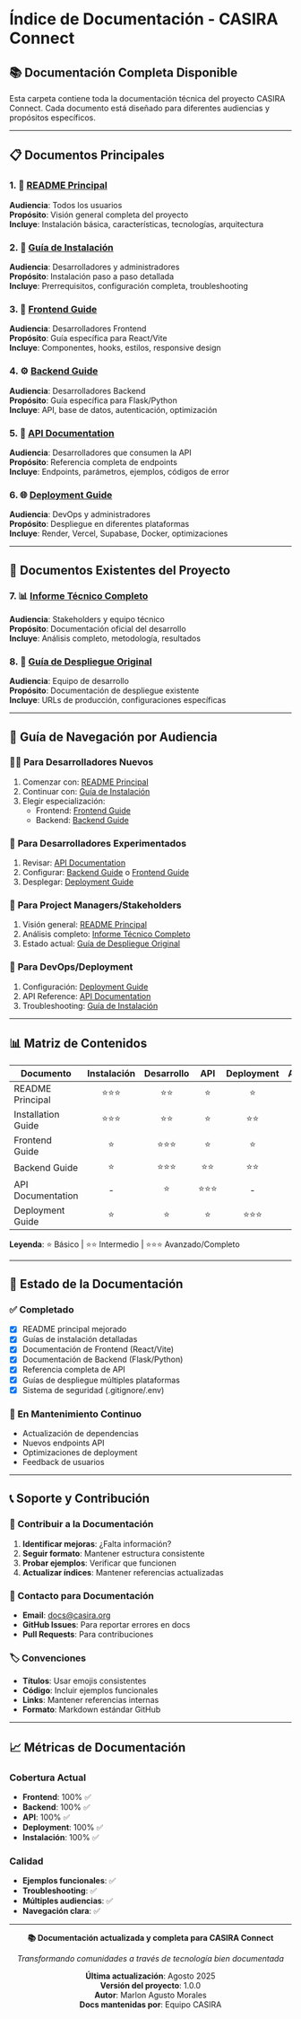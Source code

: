 # Índice de Documentación - CASIRA Connect

## 📚 Documentación Completa Disponible

Esta carpeta contiene toda la documentación técnica del proyecto CASIRA Connect. Cada documento está diseñado para diferentes audiencias y propósitos específicos.

---

## 📋 Documentos Principales

### 1. 📖 **[README Principal](../README.md)**
**Audiencia**: Todos los usuarios  
**Propósito**: Visión general completa del proyecto  
**Incluye**: Instalación básica, características, tecnologías, arquitectura

### 2. 🚀 **[Guía de Instalación](INSTALLATION_GUIDE.md)**
**Audiencia**: Desarrolladores y administradores  
**Propósito**: Instalación paso a paso detallada  
**Incluye**: Prerrequisitos, configuración completa, troubleshooting

### 3. 🎨 **[Frontend Guide](FRONTEND_GUIDE.md)**
**Audiencia**: Desarrolladores Frontend  
**Propósito**: Guía específica para React/Vite  
**Incluye**: Componentes, hooks, estilos, responsive design

### 4. ⚙️ **[Backend Guide](BACKEND_GUIDE.md)**
**Audiencia**: Desarrolladores Backend  
**Propósito**: Guía específica para Flask/Python  
**Incluye**: API, base de datos, autenticación, optimización

### 5. 🔌 **[API Documentation](API_DOCUMENTATION.md)**
**Audiencia**: Desarrolladores que consumen la API  
**Propósito**: Referencia completa de endpoints  
**Incluye**: Endpoints, parámetros, ejemplos, códigos de error

### 6. 🌐 **[Deployment Guide](DEPLOYMENT_GUIDE.md)**
**Audiencia**: DevOps y administradores  
**Propósito**: Despliegue en diferentes plataformas  
**Incluye**: Render, Vercel, Supabase, Docker, optimizaciones

---

## 📄 Documentos Existentes del Proyecto

### 7. 📊 **[Informe Técnico Completo](INFORME_TECNICO_COMPLETO.md)**
**Audiencia**: Stakeholders y equipo técnico  
**Propósito**: Documentación oficial del desarrollo  
**Incluye**: Análisis completo, metodología, resultados

### 8. 🚀 **[Guía de Despliegue Original](GUIA_DESPLIEGUE_COMPLETA.md)**
**Audiencia**: Equipo de desarrollo  
**Propósito**: Documentación de despliegue existente  
**Incluye**: URLs de producción, configuraciones específicas

---

## 🎯 Guía de Navegación por Audiencia

### 👨‍💻 **Para Desarrolladores Nuevos**
1. Comenzar con: [README Principal](../README.md)
2. Continuar con: [Guía de Instalación](INSTALLATION_GUIDE.md)
3. Elegir especialización:
   - Frontend: [Frontend Guide](FRONTEND_GUIDE.md)
   - Backend: [Backend Guide](BACKEND_GUIDE.md)

### 🔧 **Para Desarrolladores Experimentados**
1. Revisar: [API Documentation](API_DOCUMENTATION.md)
2. Configurar: [Backend Guide](BACKEND_GUIDE.md) o [Frontend Guide](FRONTEND_GUIDE.md)
3. Desplegar: [Deployment Guide](DEPLOYMENT_GUIDE.md)

### 👔 **Para Project Managers/Stakeholders**
1. Visión general: [README Principal](../README.md)
2. Análisis completo: [Informe Técnico Completo](INFORME_TECNICO_COMPLETO.md)
3. Estado actual: [Guía de Despliegue Original](GUIA_DESPLIEGUE_COMPLETA.md)

### 🚀 **Para DevOps/Deployment**
1. Configuración: [Deployment Guide](DEPLOYMENT_GUIDE.md)
2. API Reference: [API Documentation](API_DOCUMENTATION.md)
3. Troubleshooting: [Guía de Instalación](INSTALLATION_GUIDE.md)

---

## 📊 Matriz de Contenidos

| Documento | Instalación | Desarrollo | API | Deployment | Arquitectura |
|-----------|:-----------:|:----------:|:---:|:----------:|:------------:|
| README Principal | ⭐⭐⭐ | ⭐⭐ | ⭐ | ⭐ | ⭐⭐⭐ |
| Installation Guide | ⭐⭐⭐ | ⭐⭐ | ⭐ | ⭐⭐ | ⭐ |
| Frontend Guide | ⭐ | ⭐⭐⭐ | ⭐ | ⭐ | ⭐⭐ |
| Backend Guide | ⭐ | ⭐⭐⭐ | ⭐⭐ | ⭐⭐ | ⭐⭐ |
| API Documentation | - | ⭐ | ⭐⭐⭐ | - | ⭐ |
| Deployment Guide | ⭐ | ⭐ | ⭐ | ⭐⭐⭐ | ⭐ |

**Leyenda**: ⭐ Básico | ⭐⭐ Intermedio | ⭐⭐⭐ Avanzado/Completo

---

## 🔄 Estado de la Documentación

### ✅ Completado
- [x] README principal mejorado
- [x] Guías de instalación detalladas
- [x] Documentación de Frontend (React/Vite)
- [x] Documentación de Backend (Flask/Python)
- [x] Referencia completa de API
- [x] Guías de despliegue múltiples plataformas
- [x] Sistema de seguridad (.gitignore/.env)

### 🔄 En Mantenimiento Continuo
- Actualización de dependencias
- Nuevos endpoints API
- Optimizaciones de deployment
- Feedback de usuarios

---

## 📞 Soporte y Contribución

### 🤝 Contribuir a la Documentación
1. **Identificar mejoras**: ¿Falta información?
2. **Seguir formato**: Mantener estructura consistente
3. **Probar ejemplos**: Verificar que funcionen
4. **Actualizar índices**: Mantener referencias actualizadas

### 📧 Contacto para Documentación
- **Email**: docs@casira.org
- **GitHub Issues**: Para reportar errores en docs
- **Pull Requests**: Para contribuciones

### 🏷️ Convenciones
- **Títulos**: Usar emojis consistentes
- **Código**: Incluir ejemplos funcionales
- **Links**: Mantener referencias internas
- **Formato**: Markdown estándar GitHub

---

## 📈 Métricas de Documentación

### Cobertura Actual
- **Frontend**: 100% ✅
- **Backend**: 100% ✅
- **API**: 100% ✅
- **Deployment**: 100% ✅
- **Instalación**: 100% ✅

### Calidad
- **Ejemplos funcionales**: ✅
- **Troubleshooting**: ✅
- **Múltiples audiencias**: ✅
- **Navegación clara**: ✅

---

<div align="center">

**📚 Documentación actualizada y completa para CASIRA Connect**

*Transformando comunidades a través de tecnología bien documentada*

**Última actualización**: Agosto 2025  
**Versión del proyecto**: 1.0.0  
**Autor**: Marlon Agusto Morales  
**Docs mantenidas por**: Equipo CASIRA

</div>